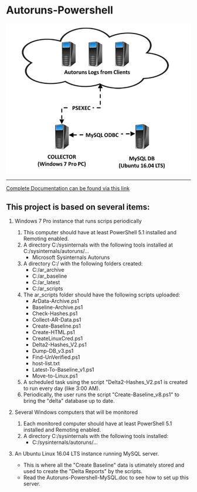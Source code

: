 # Autoruns-Powershell
![Architecture](/Architecture.jpg "Architecture")
___
[Complete Documentation can be found via this link](/Autoruns-Powershell-MySQL.doc "Autoruns-Powershell-MySQL.doc")

## This project is based on several items:
1. Windows 7 Pro instance that runs scrips periodically
   1. This computer should have at least PowerShell 5.1 installed and Remoting enabled.
   1. A directory C:/sysinternals with the following tools installed at C:/sysinternals/autoruns/...
      * Microsoft Sysinternals Autoruns
   1. A directory C:/ with the following folders created:
      * C:/ar_archive
      * C:/ar_baseline
      * C:/ar_latest
      * C:/ar_scripts
   1. The ar_scripts folder should have the following scripts uploaded:
      * ArData-Archive.ps1
      * Baseline-Archive.ps1
      * Check-Hashes.ps1
      * Collect-AR-Data.ps1
      * Create-Baseline.ps1
      * Create-HTML.ps1
      * CreateLinuxCred.ps1
      * Delta2-Hashes_V2.ps1
      * Dump-DB_v3.ps1
      * Find-UnVerified.ps1
      * host-list.txt
      * Latest-To-Baseline_v1.ps1
      * Move-to-Linux.ps1
   1. A scheduled task using the script "Delta2-Hashes_V2.ps1 is created to run every day (like 3:00 AM).
   1. Periodically, the user runs the script "Create-Baseline_v8.ps1" to bring the "delta" database up to date.

1. Several Windows computers that will be monitored
   1. Each monitored computer should have at least PowerShell 5.1 installed and Remoting enabled.
   1. A directory C:/sysinternals with the following tools installed:
      * C:/sysinternals/autoruns/...

1. An Ubuntu Linux 16.04 LTS instance running MySQL server.
   * This is where all the "Create Baseline" data is utimately stored and used to create the "Delta Reports" by the scripts.
   * Read the Autoruns-Powershell-MySQL.doc to see how to set up this server.
